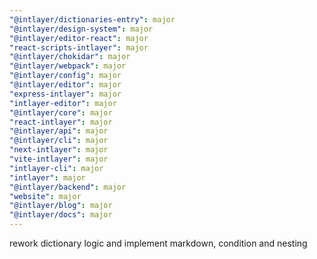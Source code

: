 ```yaml
---
"@intlayer/dictionaries-entry": major
"@intlayer/design-system": major
"@intlayer/editor-react": major
"react-scripts-intlayer": major
"@intlayer/chokidar": major
"@intlayer/webpack": major
"@intlayer/config": major
"@intlayer/editor": major
"express-intlayer": major
"intlayer-editor": major
"@intlayer/core": major
"react-intlayer": major
"@intlayer/api": major
"@intlayer/cli": major
"next-intlayer": major
"vite-intlayer": major
"intlayer-cli": major
"intlayer": major
"@intlayer/backend": major
"website": major
"@intlayer/blog": major
"@intlayer/docs": major
---
```


rework dictionary logic and implement markdown, condition and nesting
